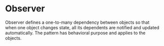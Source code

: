 # Observer
Observer defines a one-to-many dependency between objects so that when one object changes state, all its dependents are notified and updated automatically. The pattern has behavioral purpose and applies to the objects.


